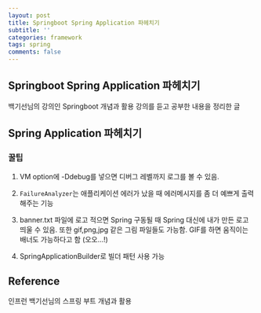 ```yaml
---
layout: post
title: Springboot Spring Application 파헤치기
subtitle: ''
categories: framework
tags: spring
comments: false
---
```


## Springboot Spring Application 파헤치기

백기선님의 강의인 Springboot 개념과 활용 강의를 듣고 공부한 내용을 정리한 글

## Spring Application 파헤치기

### 꿀팁

1. VM option에 -Ddebug를 넣으면 디버그 레벨까지 로그를 볼 수 있음.

2. `FailureAnalyzer`는 애플리케이션 에러가 났을 때 에러메시지를 좀 더 예쁘게 출력해주는 기능

3. banner.txt 파일에 로고 적으면 Spring 구동될 때 Spring 대신에 내가 만든 로고 띄울 수 있음. 또한 gif,png,jpg 같은 그림 파일들도 가능함. GIF를 하면 움직이는 배너도 가능하다고 함 (오오...!)

4. SpringApplicationBuilder로 빌더 패턴 사용 가능



## Reference

인프런 백기선님의 스프링 부트 개념과 활용
